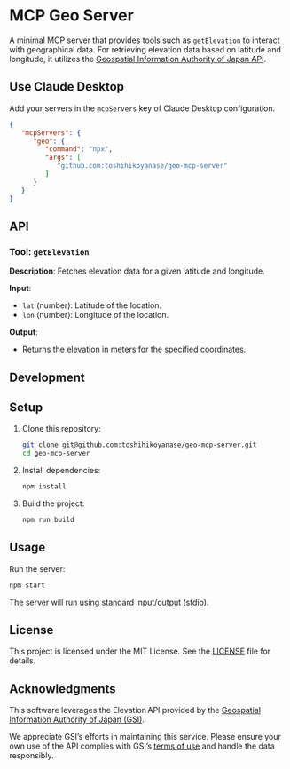 # MCP Geo Server

A minimal MCP server that provides tools such as `getElevation` to interact with geographical data.
For retrieving elevation data based on latitude and longitude, it utilizes the [Geospatial Information Authority of Japan API](https://maps.gsi.go.jp/development/elevation_s.html).

## Use Claude Desktop

Add your servers in the `mcpServers` key of Claude Desktop configuration.

```json
{
   "mcpServers": {
      "geo": {
         "command": "npx",
         "args": [
            "github.com:toshihikoyanase/geo-mcp-server"
         ]
      }
   }
}
```

## API

### Tool: `getElevation`

**Description**: Fetches elevation data for a given latitude and longitude.

**Input**:
- `lat` (number): Latitude of the location.
- `lon` (number): Longitude of the location.

**Output**:
- Returns the elevation in meters for the specified coordinates.

## Development

## Setup

1. Clone this repository:
   ```bash
   git clone git@github.com:toshihikoyanase/geo-mcp-server.git
   cd geo-mcp-server
   ```
2. Install dependencies:
   ```bash
   npm install
   ```
3. Build the project:
   ```bash
   npm run build
   ```

## Usage

Run the server:

```bash
npm start
```

The server will run using standard input/output (stdio).


## License

This project is licensed under the MIT License. See the [LICENSE](LICENSE) file for details.


## Acknowledgments

This software leverages the Elevation API provided by the [Geospatial Information Authority of Japan (GSI)](https://maps.gsi.go.jp/development/elevation_s.html).

We appreciate GSI’s efforts in maintaining this service. Please ensure your own use of the API complies with GSI’s [terms of use](https://maps.gsi.go.jp/development/elevation_s.html#attention) and handle the data responsibly.